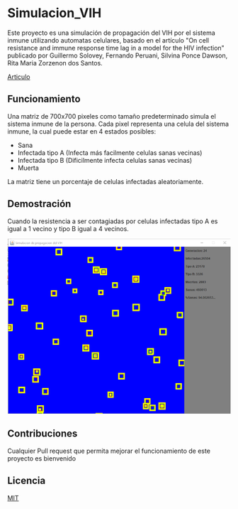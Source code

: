 # Simulacion_VIH
Este proyecto es una simulación de propagación del VIH por el sistema inmune utilizando automatas celulares, 
basado en el artículo "On cell resistance and immune response time lag in a model for the HIV infection"
publicado por Guillermo Solovey, Fernando Peruani, Silvina Ponce Dawson, Rita Maria Zorzenon dos Santos.

[Articulo](https://github.com/luis-ale-117/Simulacion_VIH/blob/main/Recursos/SIMULACION%20VIH.pdf)
## Funcionamiento
Una matriz de 700x700 pixeles como tamaño predeterminado simula el sistema inmune de la persona.
Cada pixel representa una celula del sistema inmune, la cual puede estar en 4 estados posibles:
- Sana
- Infectada tipo A (Infecta más facilmente celulas sanas vecinas)
- Infectada tipo B (Dificilmente infecta celulas sanas vecinas)
- Muerta

La matriz tiene un porcentaje de celulas infectadas aleatoriamente.
## Demostración
Cuando la resistencia a ser contagiadas por celulas infectadas tipo A es igual a 1 vecino y tipo B igual a 4 vecinos.

![prueba1](Recursos/prueba1.PNG)

## Contribuciones
Cualquier Pull request que permita mejorar el funcionamiento de este proyecto es bienvenido 

## Licencia
[MIT](https://choosealicense.com/licenses/mit/)
